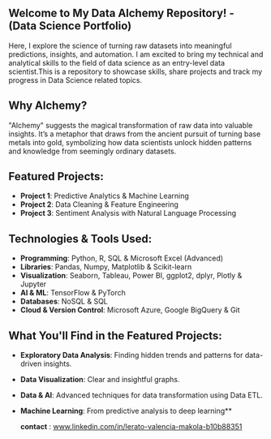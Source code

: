 ## Welcome to My Data Alchemy Repository! - (Data Science Portfolio)

Here, I explore the science of turning raw datasets into meaningful predictions, insights, and automation. I am excited to bring my technical and analytical skills to the field of data science as an entry-level data scientist.This is a repository to showcase skills, share projects and track my progress in Data Science related topics.

## Why Alchemy?  
"Alchemy" suggests the magical transformation of raw data into valuable insights. It’s a metaphor that draws from the ancient pursuit of turning base metals into gold, symbolizing how data scientists unlock hidden patterns and knowledge from seemingly ordinary datasets.

## Featured Projects:
- **Project 1**: Predictive Analytics & Machine Learning
- **Project 2**: Data Cleaning & Feature Engineering
- **Project 3**: Sentiment Analysis with Natural Language Processing

## Technologies & Tools Used:
- **Programming**: Python, R, SQL & Microsoft Excel (Advanced)
- **Libraries**: Pandas, Numpy, Matplotlib & Scikit-learn
- **Visualization**: Seaborn, Tableau, Power BI, ggplot2, dplyr, Plotly & Jupyter
- **Al & ML**: TensorFlow & PyTorch
- **Databases**: NoSQL & SQL
- **Cloud & Version Control**: Microsoft Azure, Google BigQuery & Git

## What You'll Find in the Featured Projects:
- **Exploratory Data Analysis**: Finding hidden trends and patterns for data-driven insights.
- **Data Visualization**: Clear and insightful graphs.
- **Data & AI**: Advanced techniques for data transformation using Data ETL.
- **Machine Learning**: From predictive analysis to deep learning**
  
  **contact** : www.linkedin.com/in/lerato-valencia-makola-b10b88351



